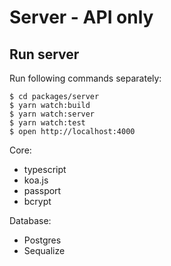 # Server - API only

## Run server

Run following commands separately:

```shell
$ cd packages/server
$ yarn watch:build
$ yarn watch:server
$ yarn watch:test
$ open http://localhost:4000
```

Core:

* typescript
* koa.js
* passport
* bcrypt

Database:

* Postgres
* Sequalize 






